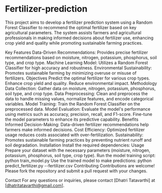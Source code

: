# Fertilizer-prediction
This project aims to develop a fertilizer prediction system using a Random Forest Classifier to recommend the optimal fertilizer based on key agricultural parameters. The system assists farmers and agricultural professionals in making informed decisions about fertilizer use, enhancing crop yield and quality while promoting sustainable farming practices.

Key Features
Data-Driven Recommendations: Provides precise fertilizer recommendations based on moisture, nitrogen, potassium, phosphorus, soil type, and crop type.
Machine Learning Model: Utilizes a Random Forest Classifier for high accuracy and robustness.
Environmental Sustainability: Promotes sustainable farming by minimizing overuse or misuse of fertilizers.
Objectives
Predict the optimal fertilizer for various crop types.
Enhance crop yield and quality.
Reduce environmental impact.
Methodology
Data Collection: Gather data on moisture, nitrogen, potassium, phosphorus, soil type, and crop type.
Data Preprocessing: Clean and preprocess the data to handle missing values, normalize features, and encode categorical variables.
Model Training: Train the Random Forest Classifier on the preprocessed data.
Model Evaluation: Evaluate the model's performance using metrics such as accuracy, precision, recall, and F1-score. Fine-tune the model parameters to enhance its predictive capability.
Benefits
Informed Decision-Making: Data-driven fertilizer recommendations help farmers make informed decisions.
Cost Efficiency: Optimized fertilizer usage reduces costs associated with over-fertilization.
Sustainability: Promotes sustainable farming practices by preventing nutrient runoff and soil degradation.
Installation
Install the required dependencies:
Usage 
Prepare your dataset with the necessary parameters (moisture, nitrogen, potassium, phosphorus, soil type, crop type).
Run the model training script:
python train_model.py
Use the trained model to make predictions:
python predict_fertilizer.py --fertilizer.csv
Contributing
Contributions are welcome! Please fork the repository and submit a pull request with your changes.


Contact
For any questions or inquiries, please contact [Dhatri Tatavarthi] at [dhatritatavarthi@gmail.com].
